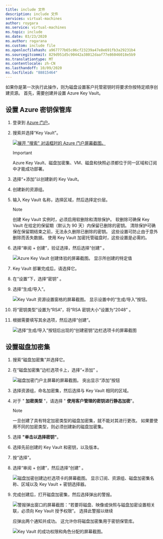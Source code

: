 ```yaml
---
title: include 文件
description: include 文件
services: virtual-machines
author: roygara
ms.service: virtual-machines
ms.topic: include
ms.date: 03/23/2020
ms.author: rogarana
ms.custom: include file
ms.openlocfilehash: a967777b65c06cf23239a47e8e691fb3a29231b4
ms.sourcegitcommit: 829d951d5c90442a38012daaf77e86046018e5b9
ms.translationtype: MT
ms.contentlocale: zh-CN
ms.lasthandoff: 10/09/2020
ms.locfileid: "88815464"
---
```

如果你是第一次执行此操作，则为磁盘设置客户托管密钥时将要求你按特定顺序创建资源。 首先，需要创建并设置 Azure Key Vault。

## <a name="set-up-your-azure-key-vault"></a>设置 Azure 密钥保管库

1. 登录到 [Azure 门户](https://aka.ms/diskencryptionupdates)。
1. 搜索并选择“Key Vault”。

    [![展开 "搜索" 对话框时的 Azure 门户屏幕截图。](./media/virtual-machines-disk-encryption-portal/server-side-encryption-key-vault-portal-search.png)](./media/virtual-machines-disk-encryption-portal/sever-side-encryption-key-vault-portal-search-expanded.png#lightbox)

    > [!IMPORTANT]
    > Azure Key Vault、磁盘加密集、VM、磁盘和快照必须都位于同一区域和订阅中才能成功部署。

1. 选择“+添加”以创建新的 Key Vault。
1. 创建新的资源组。
1. 输入 Key Vault 名称，选择区域，然后选择定价层。

    > [!NOTE]
    > 创建 Key Vault 实例时，必须启用软删除和清除保护。 软删除可确保 Key Vault 在给定的保留期（默认为 90 天）内保留已删除的密钥。 清除保护可确保在保留期结束之前，无法永久删除已删除的密钥。 这些设置可防止由于意外删除而丢失数据。 使用 Key Vault 加密托管磁盘时，这些设置是必需的。

1. 选择“审阅 + 创建”，验证选择，然后选择“创建” 。

    ![Azure Key Vault 创建体验的屏幕截图。 显示所创建的特定值](./media/virtual-machines-disk-encryption-portal/server-side-encryption-create-a-key-vault.png)

1. Key Vault 部署完成后，请选择它。
1. 在“设置”下，选择“密钥” 。
1. 选择“生成/导入”。

    ![Key Vault 资源设置窗格的屏幕截图。 显示设置中的“生成/导入”按钮。](./media/virtual-machines-disk-encryption-portal/sever-side-encryption-key-vault-generate-settings.png)

1. 将“密钥类型”设置为“RSA”，将“RSA 密钥大小”设置为“2048”   。
1. 根据需要填写其余选项，然后选择“创建”。

    ![选择“生成/导入”按钮后出现的“创建密钥”边栏选项卡的屏幕截图](./media/virtual-machines-disk-encryption-portal/server-side-encryption-create-a-key-generate.png)

## <a name="set-up-your-disk-encryption-set"></a>设置磁盘加密集

1. 搜索“磁盘加密集”并选择它。
1. 在“磁盘加密集”边栏选项卡上，选择“+添加” 。

    ![磁盘加密门户主屏幕的屏幕截图。 突出显示“添加”按钮](./media/virtual-machines-disk-encryption-portal/sever-side-encryption-create-disk-encryption-set.png)

1. 选择资源组，命名加密集，然后选择与 Key Vault 相同的区域。
1. 对于 " **加密类型** "，请选择 " **使用客户管理的密钥进行静态加密**"。

    > [!NOTE]
    > 一旦创建了具有特定加密类型的磁盘加密集，就不能对其进行更改。 如果要使用不同的加密类型，则必须创建新的磁盘加密集。

1. 选择 **"单击以选择密钥"**。
1. 选择先前创建的 Key Vault 和密钥，以及版本。
1. 按“选择”。
1. 选择“审阅 + 创建”，然后选择“创建” 。

    ![磁盘加密创建边栏选项卡的屏幕截图。 显示订阅、资源组、磁盘加密集名称、区域以及 Key Vault + 密钥选择器。](./media/virtual-machines-disk-encryption-portal/server-side-encryption-disk-set-blade.png)

1. 完成创建后，打开磁盘加密集，然后选择弹出的警报。

    ![警报弹出窗口的屏幕截图：“若要将磁盘、映像或快照与磁盘加密设置相关联，必须向 Key Vault 授予权限”。 选择此警报以继续](./media/virtual-machines-disk-encryption-portal/server-side-encryption-disk-encryption-set-alert-fix.png)

    应弹出两个通知并成功。 这允许你将磁盘加密集用于密钥保管库。

    ![Key Vault 的成功权限和角色分配的屏幕截图。](./media/virtual-machines-disk-encryption-portal/disk-encryption-notification-success.png)